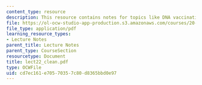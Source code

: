 ```yaml
---
content_type: resource
description: This resource contains notes for topics like DNA vaccination.
file: https://ol-ocw-studio-app-production.s3.amazonaws.com/courses/20-462j-molecular-principles-of-biomaterials-spring-2006/cd7ec161e70570357c80d8365bbd0e97_lect22_clean.pdf
file_type: application/pdf
learning_resource_types:
- Lecture Notes
parent_title: Lecture Notes
parent_type: CourseSection
resourcetype: Document
title: lect22_clean.pdf
type: OCWFile
uid: cd7ec161-e705-7035-7c80-d8365bbd0e97
---
```

